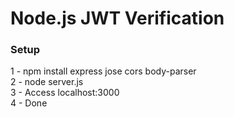 # Node.js JWT Verification

### Setup
1 - npm install express jose cors body-parser <br>
2 - node server.js <br>
3 - Access localhost:3000 <br>
4 - Done
